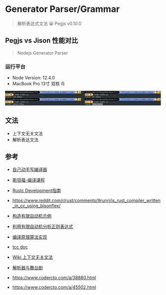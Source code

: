# Generator Parser/Grammar

> 解析表达式文法 😀 Pegjs v0.10.0

## Pegjs  vs Jison 性能对比

> Nodejs Generator Parser

### 运行平台

- Node Version: 12.4.0
- MacBook Pro 13寸 双核 i5

![Nodejs 解析表达式文法](./perf.png)

## 文法

- 上下文无关文法
- 解析表达文法

## 参考

- [自己动手写编译器](https://pandolia.net/tinyc/index.html)

- [斯坦福-编译课程](http://web.stanford.edu/class/archive/cs/cs143/cs143.1128/)

- [Rustc Development指南](https://rust-lang.github.io/rustc-guide/compiler-team.html)

- https://www.reddit.com/r/rust/comments/9runrj/is_rust_compiler_written_in_cc_using_bisonflex/

- [构造有限自动机示例](http://ccl.pku.edu.cn/doubtfire/Course/Computational%20Linguistics/contents/Chapter_02_pdf_FSA_Examples.pdf)

- [利用有限自动机分析正则表达式
](https://cn.charlee.li/parse-regex-with-dfa.html)

- [编译原理算法实现](https://www.kancloud.cn/digest/compile-principle/143011)

- [tcc doc](https://bellard.org/tcc/tcc-doc.html)

- [Wiki 上下文无关文法](https://en.wikipedia.org/wiki/Parsing_expression_grammar)

- [解析器与舞台剧](https://www.kancloud.cn/wizardforcel/go-blog-in-action/146840)

- https://www.codercto.com/a/38880.html

- https://www.codercto.com/a/45502.html